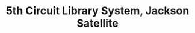 ---
layout: repo
title: "5th Circuit Library System, Jackson Satellite"
id: 23908
permalink: repos/23908/
---